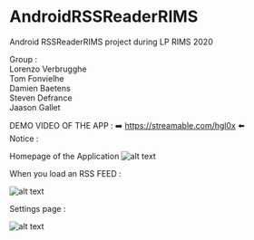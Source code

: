# AndroidRSSReaderRIMS
Android RSSReaderRIMS project during LP RIMS 2020


Group :  
Lorenzo Verbrugghe  
Tom Fonvielhe  
Damien Baetens  
Steven Defrance  
Jaason Gallet  


DEMO VIDEO OF THE APP : ➡️ https://streamable.com/hgl0x ⬅️      
Notice :

Homepage of the Application
![alt text](https://i.imgur.com/M6ZIoK8.png)    

When you load an RSS FEED :    

![alt text](https://i.imgur.com/jIIzZXX.png)    

Settings page :    

![alt text](https://i.imgur.com/K4coVBY.png)    
